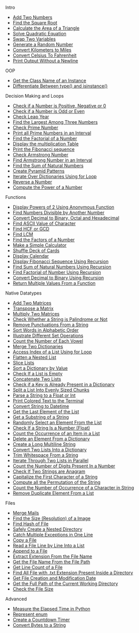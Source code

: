 Intro
- [Add Two Numbers](/13.%20Examples/01.%20Add%20Two%20Numbers.py)
- [Find the Square Root](/13.%20Examples/02.%20Find%20the%20Square%20Root.py)      
- [Calculate the Area of a Triangle](/13.%20Examples/03.%20Calculate%20the%20Area%20of%20a%20Triangle.py)      
- [Solve Quadratic Equation](/13.%20Examples/04.%20Solve%20Quadratic%20Equation.py)      
- [Swap Two Variables](/13.%20Examples/05.%20Swap%20Two%20Variables.py)      
- [Generate a Random Number](/13.%20Examples/06.%20Generate%20a%20Random%20Number.py)      
- [Convert Kilometers to Miles](/13.%20Examples/07.%20Convert%20KM%20to%20Miles.py)      
- [Convert Celsius To Fahrenheit](/13.%20Examples/08.%20Convert%20Celsius%20To%20Fahrenheit.py)      
- [Print Output Without a Newline](/13.%20Examples/09.%20Print%20Output%20Without%20a%20Newline.py)      


OOP
- [Get the Class Name of an Instance](/13.%20Examples/10.%20Get%20the%20Class%20Name%20of%20an%20Instance.py)      
- [Differentiate Between type() and isinstance()](/13.%20Examples/11.%20Differentiate%20Between%20type()%20and%20isinstance().py) 


Decision Making and Loops
- [Check if a Number is Positive, Negative or 0]()      
- [Check if a Number is Odd or Even]()      
- [Check Leap Year]()      
- [Find the Largest Among Three Numbers]()      
- [Check Prime Number]()      
- [Print all Prime Numbers in an Interval]()      
- [Find the Factorial of a Number]()      
- [Display the multiplication Table]()      
- [Print the Fibonacci sequence]()      
- [Check Armstrong Number]()      
- [Find Armstrong Number in an Interval]()      
- [Find the Sum of Natural Numbers]()      
- [Create Pyramid Patterns]()      
- [Iterate Over Dictionaries Using for Loop]()      
- [Reverse a Number]()      
- [Compute the Power of a Number]()
      


Functions
- [Display Powers of 2 Using Anonymous Function]()      
- [Find Numbers Divisible by Another Number]()      
- [Convert Decimal to Binary, Octal and Hexadecimal]()      
- [Find ASCII Value of Character]()      
- [Find HCF or GCD]()      
- [Find LCM]()      
- [Find the Factors of a Number]()      
- [Make a Simple Calculator]()      
- [Shuffle Deck of Cards]()      
- [Display Calendar]()      
- [Display Fibonacci Sequence Using Recursion]()      
- [Find Sum of Natural Numbers Using Recursion]()      
- [Find Factorial of Number Using Recursion]()      
- [Convert Decimal to Binary Using Recursion]()      
- [Return Multiple Values From a Function]()  
      


Native Datatypes
- [Add Two Matrices]()      
- [Transpose a Matrix]()      
- [Multiply Two Matrices]()      
- [Check Whether a String is Palindrome or Not]()      
- [Remove Punctuations From a String]()      
- [Sort Words in Alphabetic Order]()      
- [Illustrate Different Set Operations]()      
- [Count the Number of Each Vowel]()      
- [Merge Two Dictionaries]()      
- [Access Index of a List Using for Loop]()      
- [Flatten a Nested List]()      
- [Slice Lists]()      
- [Sort a Dictionary by Value]()      
- [Check If a List is Empty]()      
- [Concatenate Two Lists]()      
- [Check if a Key is Already Present in a Dictionary]()      
- [Split a List Into Evenly Sized Chunks]()      
- [Parse a String to a Float or Int]()      
- [Print Colored Text to the Terminal]()      
- [Convert String to Datetime]()      
- [Get the Last Element of the List]()      
- [Get a Substring of a String]()      
- [Randomly Select an Element From the List]()      
- [Check If a String Is a Number (Float)]()      
- [Count the Occurrence of an Item in a List]()      
- [Delete an Element From a Dictionary]()      
- [Create a Long Multiline String]()      
- [Convert Two Lists Into a Dictionary]()      
- [Trim Whitespace From a String]()      
- [Iterate Through Two Lists in Parallel]()      
- [Count the Number of Digits Present In a Number]()      
- [Check If Two Strings are Anagram]()      
- [Capitalize the First Character of a String]()      
- [Compute all the Permutation of the String]()      
- [Count the Number of Occurrence of a Character in String]()      
- [Remove Duplicate Element From a List]()      


Files
- [Merge Mails]()      
- [Find the Size (Resolution) of a Image]()      
- [Find Hash of File]()      
- [Safely Create a Nested Directory]()      
- [Catch Multiple Exceptions in One Line]()      
- [Copy a File]()      
- [Read a File Line by Line Into a List]()      
- [Append to a File]()      
- [Extract Extension From the File Name]()      
- [Get the File Name From the File Path]()      
- [Get Line Count of a File]()      
- [Find All File with .txt Extension Present Inside a Directory]()      
- [Get File Creation and Modification Date]()      
- [Get the Full Path of the Current Working Directory]()      
- [Check the File Size]()      


Advanced
- [Measure the Elapsed Time in Python]()      
- [Represent enum]()      
- [Create a Countdown Timer]()      
- [Convert Bytes to a String]()      



